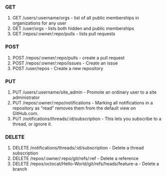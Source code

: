 ### GET
 1. GET /users/:username/orgs - list of all public memberships in organizations for any user
 2. GET /user/orgs - lists both hidden and public memberships
 3. GET /repos/:owner/:repo/pulls - lists pull requests

### POST
 1. POST /repos/:owner/:repo/pulls - create a pull request
 2. POST /repos/:owner/:repo/issues - Create an issue
 3. POST /user/repos - Create a new repository

### PUT
 1. PUT /users/:username/site_admin - Promote an ordinary user to a site administrator
 2. PUT /repos/:owner/:repo/notifications - Marking all notifications in a repository as “read” removes them from the default view on GitHub.com.
 3. PUT /notifications/threads/:id/subscription - This lets you subscribe to a thread, or ignore it.

### DELETE
 1. DELETE /notifications/threads/:id/subscription - Delete a thread subscription
 2. DELETE /repos/:owner/:repo/git/refs/:ref - Delete a reference
 3. DELETE /repos/octocat/Hello-World/git/refs/heads/feature-a - Delete a branch
